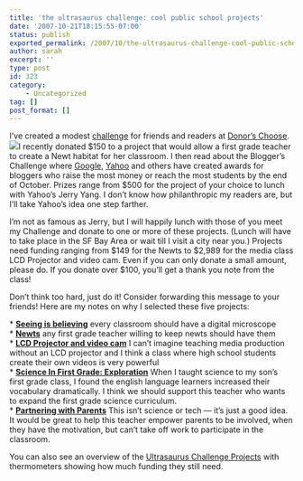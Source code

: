 ```yaml
---
title: 'the ultrasaurus challenge: cool public school projects'
date: '2007-10-21T18:15:55-07:00'
status: publish
exported_permalink: /2007/10/the-ultrasaurus-challenge-cool-public-school-projects
author: sarah
excerpt: ''
type: post
id: 323
category:
    - Uncategorized
tag: []
post_format: []
---
```

I’ve created a modest [challenge](http://www.donorschoose.org/donors/viewChallenge.html?id=17489) for friends and readers at [Donor’s Choose](http://www.donorschoose.org). ![](http://tbn0.google.com/images?q=tbn:bfPqO74wbn1UhM:http://botanicalgarden.berkeley.edu/images/newts/Female-watches-visitors.jpg)I recently donated $150 to a project that would allow a first grade teacher to create a Newt habitat for her classroom. I then read about the Blogger’s Challenge where [Google](http://googleblog.blogspot.com/2007/10/got-blog-help-student.html), [Yahoo](http://yodel.yahoo.com/2007/09/28/you-know-for-the-kids/) and others have created awards for bloggers who raise the most money or reach the most students by the end of October. Prizes range from $500 for the project of your choice to lunch with Yahoo’s Jerry Yang. I don’t know how philanthropic my readers are, but I’ll take Yahoo’s idea one step farther.

I’m not as famous as Jerry, but I will happily lunch with those of you meet my Challenge and donate to one or more of these projects. (Lunch will have to take place in the SF Bay Area or wait till I visit a city near you.) Projects need funding ranging from $149 for the Newts to $2,989 for the media class LCD Projector and video cam. Even if you can only donate a small amount, please do. If you donate over $100, you’ll get a thank you note from the class!

Don’t think too hard, just do it! Consider forwarding this message to your friends! Here are my notes on why I selected these five projects:

\* **[Seeing is believing](http://www.donorschoose.org/donors/proposal.html?id=115314&challengeid=17489&zone=0)** every classroom should have a digital microscope  
\* **[Newts](http://www.donorschoose.org/donors/proposal.html?id=39292&challengeid=17489&zone=0)** any first grade teacher willing to keep newts should have them  
\* **[LCD Projector and video cam](http://www.donorschoose.org/donors/proposal.html?id=47169&challengeid=17489&zone=0)** I can’t imagine teaching media production without an LCD projector and I think a class where high school students create their own videos is very powerful  
\* **[Science In First Grade: Exploration](http://www.donorschoose.org/donors/proposal.html?id=96182&challengeid=17489&zone=0)** When I taught science to my son’s first grade class, I found the english language learners increased their vocabulary dramatically. I think we should support this teacher who wants to expand the first grade science curriculum.  
\* **[Partnering with Parents](http://www.donorschoose.org/donors/proposal.html?id=98752&challengeid=17489&zone=0)** This isn’t science or tech — it’s just a good idea. It would be great to help this teacher empower parents to be involved, when they have the motivation, but can’t take off work to participate in the classroom.

You can also see an overview of the [Ultrasaurus Challenge Projects](http://www.donorschoose.org/donors/viewChallenge.html?id=17489) with thermometers showing how much funding they still need.
